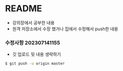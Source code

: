 # README
- 강의장에서 공부한 내용
- 원격 저장소에서 수장 했거나 집에서 수정해서 push한 내용

### 수정사항 202307141155

- 깃 업로드 뒷 내용 생략하기
```bash
$ git push -u origin master
```